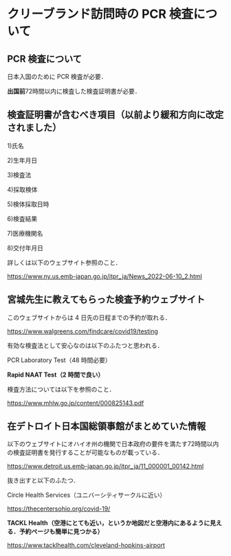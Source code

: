 # クリーブランド訪問時の PCR 検査について

## PCR 検査について
日本入国のために PCR 検査が必要．

**出国前**72時間以内に検査した検査証明書が必要．

## 検査証明書が含むべき項目（以前より緩和方向に改定されました）
1)氏名

2)生年月日

3)検査法

4)採取検体

5)検体採取日時

6)検査結果

7)医療機関名

8)交付年月日

詳しくは以下のウェブサイト参照のこと．

https://www.ny.us.emb-japan.go.jp/itpr_ja/News_2022-06-10_2.html

## 宮城先生に教えてもらった検査予約ウェブサイト
このウェブサイトからは 4 日先の日程までの予約が取れる．

https://www.walgreens.com/findcare/covid19/testing

有効な検査法として安心なのは以下のふたつと思われる．

PCR Laboratory Test（48 時間必要）

**Rapid NAAT Test（2 時間で良い）**

検査方法については以下を参照のこと．

https://www.mhlw.go.jp/content/000825143.pdf

## 在デトロイト日本国総領事館がまとめていた情報
以下のウェブサイトにオハイオ州の機関で日本政府の要件を満たす72時間以内の検査証明書を発行することが可能なものが載っている．

https://www.detroit.us.emb-japan.go.jp/itpr_ja/11_000001_00142.html

抜き出すと以下のふたつ．

Circle Health Services（ユニバーシティサークルに近い）

https://thecentersohio.org/covid-19/

**TACKL Health（空港にとても近い，というか地図だと空港内にあるように見える．予約ページも簡単に見つかる）**

https://www.tacklhealth.com/cleveland-hopkins-airport

